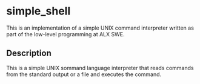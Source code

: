 
# simple_shell
This is an implementation of a simple UNIX command interpreter written as part of the low-level programming at ALX SWE.

## Description

This is a simple UNIX sommand language interpreter that reads commands from the standard output or a file and executes the command.


